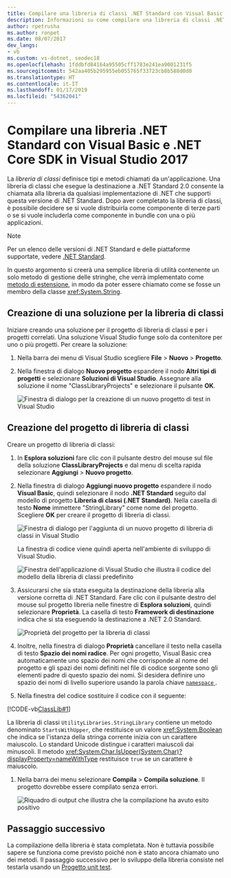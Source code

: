 ```yaml
---
title: Compilare una libreria di classi .NET Standard con Visual Basic in Visual Studio 2017
description: Informazioni su come compilare una libreria di classi .NET Standard scritta in Visual Basic usando Visual Studio 2017
author: rpetrusha
ms.author: ronpet
ms.date: 08/07/2017
dev_langs:
- vb
ms.custom: vs-dotnet, seodec18
ms.openlocfilehash: 1fddbfd84164a95505cff1783e241ea9001231f5
ms.sourcegitcommit: 542aa405b295955eb055765f33723cb8b588d0d0
ms.translationtype: HT
ms.contentlocale: it-IT
ms.lasthandoff: 01/17/2019
ms.locfileid: "54362041"
---
```

# <a name="build-a-net-standard-library-with-visual-basic-and-the-net-core-sdk-in-visual-studio-2017"></a>Compilare una libreria .NET Standard con Visual Basic e .NET Core SDK in Visual Studio 2017

La *libreria di classi* definisce tipi e metodi chiamati da un'applicazione. Una libreria di classi che esegue la destinazione a .NET Standard 2.0 consente la chiamata alla libreria da qualsiasi implementazione di .NET che supporti questa versione di .NET Standard. Dopo aver completato la libreria di classi, è possibile decidere se si vuole distribuirla come componente di terze parti o se si vuole includerla come componente in bundle con una o più applicazioni.

> [!NOTE]
> Per un elenco delle versioni di .NET Standard e delle piattaforme supportate, vedere [.NET Standard](../../standard/net-standard.md).

In questo argomento si creerà una semplice libreria di utilità contenente un solo metodo di gestione delle stringhe, che verrà implementato come [metodo di estensione](../../visual-basic/programming-guide/language-features/procedures/extension-methods.md), in modo da poter essere chiamato come se fosse un membro della classe <xref:System.String>.

## <a name="creating-a-class-library-solution"></a>Creazione di una soluzione per la libreria di classi

Iniziare creando una soluzione per il progetto di libreria di classi e per i progetti correlati. Una soluzione Visual Studio funge solo da contenitore per uno o più progetti. Per creare la soluzione:

1. Nella barra dei menu di Visual Studio scegliere **File** > **Nuovo** > **Progetto**.

1. Nella finestra di dialogo **Nuovo progetto** espandere il nodo **Altri tipi di progetti** e selezionare **Soluzioni di Visual Studio**. Assegnare alla soluzione il nome "ClassLibraryProjects" e selezionare il pulsante **OK**.

   ![Finestra di dialogo per la creazione di un nuovo progetto di test in Visual Studio](./media/library-with-visual-studio/new-project-dialog.png)

## <a name="creating-the-class-library-project"></a>Creazione del progetto di libreria di classi

Creare un progetto di libreria di classi:

1. In **Esplora soluzioni** fare clic con il pulsante destro del mouse sul file della soluzione **ClassLibraryProjects** e dal menu di scelta rapida selezionare **Aggiungi** > **Nuovo progetto**.

1. Nella finestra di dialogo **Aggiungi nuovo progetto** espandere il nodo **Visual Basic**, quindi selezionare il nodo **.NET Standard** seguito dal modello di progetto **Libreria di classi (.NET Standard)**. Nella casella di testo **Nome** immettere "StringLibrary" come nome del progetto. Scegliere **OK** per creare il progetto di libreria di classi.

   ![Finestra di dialogo per l'aggiunta di un nuovo progetto di libreria di classi in Visual Studio](./media/vb-library-with-visual-studio/create-new-library-project.png)

   La finestra di codice viene quindi aperta nell'ambiente di sviluppo di Visual Studio. 
 
   ![Finestra dell'applicazione di Visual Studio che illustra il codice del modello della libreria di classi predefinito](./media/vb-library-with-visual-studio/visual-studio-library.png)

1. Assicurarsi che sia stata eseguita la destinazione della libreria alla versione corretta di .NET Standard. Fare clic con il pulsante destro del mouse sul progetto libreria nelle finestre di **Esplora soluzioni**, quindi selezionare **Proprietà**. La casella di testo **Framework di destinazione** indica che si sta eseguendo la destinazione a .NET 2.0 Standard.

   ![Proprietà del progetto per la libreria di classi](./media/library-with-visual-studio/library-project-properties.png)

1. Inoltre, nella finestra di dialogo **Proprietà** cancellare il testo nella casella di testo **Spazio dei nomi radice**. Per ogni progetto, Visual Basic crea automaticamente uno spazio dei nomi che corrisponde al nome del progetto e gli spazi dei nomi definiti nel file di codice sorgente sono gli elementi padre di questo spazio dei nomi. Si desidera definire uno spazio dei nomi di livello superiore usando la parola chiave [`namespace` ](../../visual-basic/language-reference/statements/namespace-statement.md).
  
1. Nella finestra del codice sostituire il codice con il seguente:

  [!CODE-vb[ClassLib#1](../../../samples/snippets/core/tutorials/vb-library-with-visual-studio/stringlibrary.vb)]

   La libreria di classi `UtilityLibraries.StringLibrary` contiene un metodo denominato `StartsWithUpper`, che restituisce un valore <xref:System.Boolean> che indica se l'istanza della stringa corrente inizia con un carattere maiuscolo. Lo standard Unicode distingue i caratteri maiuscoli dai minuscoli. Il metodo <xref:System.Char.IsUpper(System.Char)?displayProperty=nameWithType> restituisce `true` se un carattere è maiuscolo.

1. Nella barra dei menu selezionare **Compila** > **Compila soluzione**. Il progetto dovrebbe essere compilato senza errori.

   ![Riquadro di output che illustra che la compilazione ha avuto esito positivo](./media/library-with-visual-studio/output-pane-successful-build.png)



## <a name="next-step"></a>Passaggio successivo

La compilazione della libreria è stata completata. Non è tuttavia possibile sapere se funziona come previsto poiché non è stato ancora chiamato uno dei metodi. Il passaggio successivo per lo sviluppo della libreria consiste nel testarla usando un [Progetto unit test](testing-library-with-visual-studio.md).
